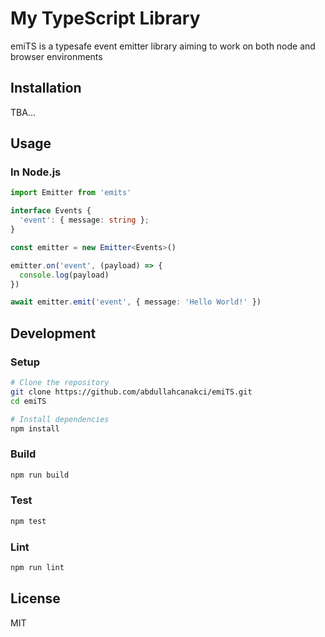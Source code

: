 # My TypeScript Library

emiTS is a typesafe event emitter library aiming to work on both node and browser environments

## Installation

TBA...

## Usage

### In Node.js

```typescript
import Emitter from 'emits'

interface Events {
  'event': { message: string };
}

const emitter = new Emitter<Events>()

emitter.on('event', (payload) => {
  console.log(payload)
})

await emitter.emit('event', { message: 'Hello World!' })
```
## Development

### Setup

```bash
# Clone the repository
git clone https://github.com/abdullahcanakci/emiTS.git
cd emiTS

# Install dependencies
npm install
```

### Build

```bash
npm run build
```

### Test

```bash
npm test
```

### Lint

```bash
npm run lint
```

## License

MIT